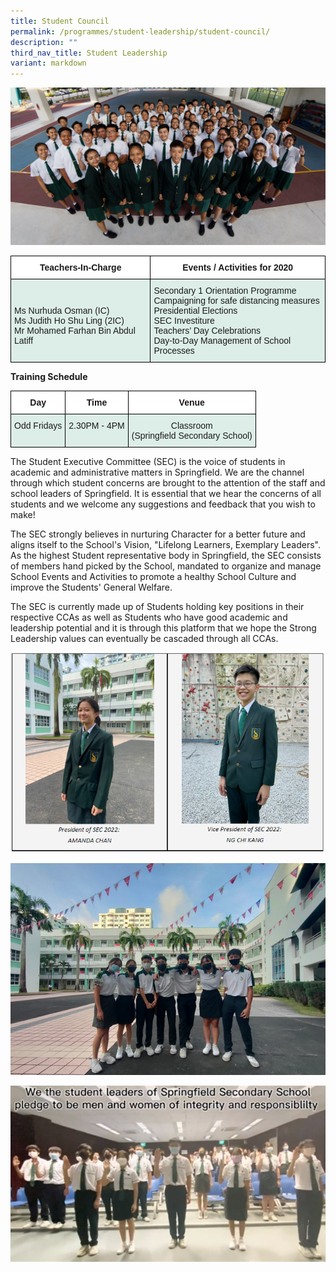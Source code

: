 ```yaml
---
title: Student Council
permalink: /programmes/student-leadership/student-council/
description: ""
third_nav_title: Student Leadership
variant: markdown
---
```

![](/images/SEC%202018%20(3)%20(1).jpg)

<table class="tg" style="border-collapse:collapse;border-spacing:0"><thead><tr><th style="background-color:#ffffff;border-color:black;border-style:solid;border-width:1px;font-family:Arial, sans-serif;font-size:14px;font-weight:bold;overflow:hidden;padding:10px 5px;text-align:center;vertical-align:top;word-break:normal">Teachers-In-Charge</th><th style="background-color:#ffffff;border-color:black;border-style:solid;border-width:1px;font-family:Arial, sans-serif;font-size:14px;font-weight:bold;overflow:hidden;padding:10px 5px;text-align:center;vertical-align:top;word-break:normal">Events / Activities for 2020</th></tr></thead><tbody><tr><td style="background-color:#DDEEE9;border-color:black;border-style:solid;border-width:1px;font-family:Arial, sans-serif;font-size:14px;overflow:hidden;padding:10px 5px;text-align:left;vertical-align:top;word-break:normal"> <br> <br>Ms Nurhuda Osman (IC)<br>Ms Judith Ho Shu Ling (2IC)<br>Mr Mohamed Farhan Bin Abdul Latiff</td><td style="background-color:#DDEEE9;border-color:black;border-style:solid;border-width:1px;font-family:Arial, sans-serif;font-size:14px;overflow:hidden;padding:10px 5px;text-align:left;vertical-align:top;word-break:normal">Secondary 1 Orientation Programme<br>Campaigning for safe distancing measures<br>Presidential Elections<br>SEC Investiture<br>Teachers’ Day Celebrations<br>Day-to-Day Management of School Processes</td></tr></tbody></table>

**Training Schedule**

<table class="tg" style="border-collapse:collapse;border-spacing:0"><thead><tr><th style="background-color:#ffffff;border-color:black;border-style:solid;border-width:1px;font-family:Arial, sans-serif;font-size:14px;font-weight:bold;overflow:hidden;padding:10px 5px;text-align:center;vertical-align:top;word-break:normal">Day</th><th style="background-color:#ffffff;border-color:black;border-style:solid;border-width:1px;font-family:Arial, sans-serif;font-size:14px;font-weight:bold;overflow:hidden;padding:10px 5px;text-align:center;vertical-align:top;word-break:normal">Time</th><th style="background-color:#ffffff;border-color:black;border-style:solid;border-width:1px;font-family:Arial, sans-serif;font-size:14px;font-weight:bold;overflow:hidden;padding:10px 5px;text-align:center;vertical-align:top;word-break:normal">Venue</th></tr></thead><tbody><tr><td rowspan="2" style="background-color:#DDEEE9;border-color:black;border-style:solid;border-width:1px;font-family:Arial, sans-serif;font-size:14px;overflow:hidden;padding:10px 5px;text-align:center;vertical-align:top;word-break:normal">Odd Fridays <br></td><td style="background-color:#DDEEE9;border-color:black;border-style:solid;border-width:1px;font-family:Arial, sans-serif;font-size:14px;overflow:hidden;padding:10px 5px;text-align:center;vertical-align:top;word-break:normal">2.30PM - 4PM<br></td><td style="background-color:#DDEEE9;border-color:black;border-style:solid;border-width:1px;font-family:Arial, sans-serif;font-size:14px;overflow:hidden;padding:10px 5px;text-align:center;vertical-align:top;word-break:normal">Classroom<br>(Springfield Secondary School)</td></tr></tbody></table>

The Student Executive Committee (SEC) is the voice of students in academic and administrative matters in Springfield. We are the channel through which student concerns are brought to the attention of the staff and school leaders of Springfield. It is essential that we hear the concerns of all students and we welcome any suggestions and feedback that you wish to make!

The SEC strongly believes in nurturing Character for a better future and aligns itself to the School's Vision, "Lifelong Learners, Exemplary Leaders". As the highest Student representative body in Springfield, the SEC consists of members hand picked by the School, mandated to organize and manage School Events and Activities to promote a healthy School Culture and improve the Students' General Welfare.

The SEC is currently made up of Students holding key positions in their respective CCAs as well as Students who have good academic and leadership potential and it is through this platform that we hope the Strong Leadership values can eventually be cascaded through all CCAs.

![](/images/Student%20leaders1.png)

![](/images/SEC3.jpg)

![](/images/SEC4.jpg)
